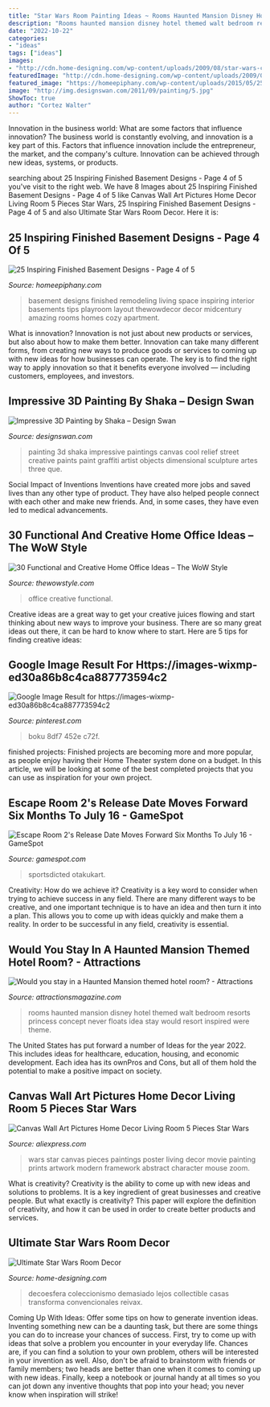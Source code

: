 ```yaml
---
title: "Star Wars Room Painting Ideas ~ Rooms Haunted Mansion Disney Hotel Themed Walt Bedroom Resorts Princess Concept Never Floats Idea Stay Would Resort Inspired Were Theme"
description: "Rooms haunted mansion disney hotel themed walt bedroom resorts princess concept never floats idea stay would resort inspired were theme"
date: "2022-10-22"
categories:
- "ideas"
tags: ["ideas"]
images:
- "http://cdn.home-designing.com/wp-content/uploads/2009/08/star-wars-collectibles.jpg"
featuredImage: "http://cdn.home-designing.com/wp-content/uploads/2009/08/star-wars-collectibles.jpg"
featured_image: "https://homeepiphany.com/wp-content/uploads/2015/05/25-Inspiring-Finished-Basement-Designs-16.jpg"
image: "http://img.designswan.com/2011/09/painting/5.jpg"
ShowToc: true
author: "Cortez Walter"
---
```



Innovation in the business world: What are some factors that influence innovation?
The business world is constantly evolving, and innovation is a key part of this. Factors that influence innovation include the entrepreneur, the market, and the company's culture. Innovation can be achieved through new ideas, systems, or products.

	

		
searching about 25 Inspiring Finished Basement Designs - Page 4 of 5 you've visit to the right web. We have 8 Images about 25 Inspiring Finished Basement Designs - Page 4 of 5 like Canvas Wall Art Pictures Home Decor Living Room 5 Pieces Star Wars, 25 Inspiring Finished Basement Designs - Page 4 of 5 and also Ultimate Star Wars Room Decor. Here it is:
		
    
## 25 Inspiring Finished Basement Designs - Page 4 Of 5

<img loading=lazy src="https://homeepiphany.com/wp-content/uploads/2015/05/25-Inspiring-Finished-Basement-Designs-16.jpg" onerror="this.onerror=null;this.src='https://tse2.mm.bing.net/th?id=OIP.lE8jyrLH2yw-EhuBn3dsNQHaFj&amp;pid=15.1';" alt="25 Inspiring Finished Basement Designs - Page 4 of 5">

_Source: homeepiphany.com_

>basement designs finished remodeling living space inspiring interior basements tips playroom layout thewowdecor decor midcentury amazing rooms homes cozy apartment. 

	

What is innovation?
Innovation is not just about new products or services, but also about how to make them better. Innovation can take many different forms, from creating new ways to produce goods or services to coming up with new ideas for how businesses can operate. The key is to find the right way to apply innovation so that it benefits everyone involved ― including customers, employees, and investors.

    
## Impressive 3D Painting By Shaka – Design Swan

<img loading=lazy src="http://img.designswan.com/2011/09/painting/5.jpg" onerror="this.onerror=null;this.src='https://tse1.mm.bing.net/th?id=OIP.O6bKYMhL0h15to2p4ymtKQHaHU&amp;pid=15.1';" alt="Impressive 3D Painting by Shaka – Design Swan">

_Source: designswan.com_

>painting 3d shaka impressive paintings canvas cool relief street creative paints paint graffiti artist objects dimensional sculpture artes three que. 

	

Social Impact of Inventions
Inventions have created more jobs and saved lives than any other type of product. They have also helped people connect with each other and make new friends. And, in some cases, they have even led to medical advancements.

    
## 30 Functional And Creative Home Office Ideas – The WoW Style

<img loading=lazy src="http://thewowstyle.com/wp-content/uploads/2015/01/Functional-and-Creative-Home-Office-Ideas..jpg" onerror="this.onerror=null;this.src='https://tse2.mm.bing.net/th?id=OIP.evoPiB6xUqrtqBZSO4EZzgAAAA&amp;pid=15.1';" alt="30 Functional and Creative Home Office Ideas – The WoW Style">

_Source: thewowstyle.com_

>office creative functional. 

	

Creative ideas are a great way to get your creative juices flowing and start thinking about new ways to improve your business. There are so many great ideas out there, it can be hard to know where to start. Here are 5 tips for finding creative ideas:

    
## Google Image Result For Https://images-wixmp-ed30a86b8c4ca887773594c2

<img loading=lazy src="https://i.pinimg.com/736x/8e/19/c2/8e19c2689b526dd24684d171cf2ff63c.jpg" onerror="this.onerror=null;this.src='https://tse2.mm.bing.net/th?id=OIP.ArmKW9HcZ6UzYBcYAvpuDAHaEC&amp;pid=15.1';" alt="Google Image Result for https://images-wixmp-ed30a86b8c4ca887773594c2">

_Source: pinterest.com_

>boku 8df7 452e c72f. 

	

finished projects:
Finished projects are becoming more and more popular, as people enjoy having their Home Theater system done on a budget. In this article, we will be looking at some of the best completed projects that you can use as inspiration for your own project.

    
## Escape Room 2&#039;s Release Date Moves Forward Six Months To July 16 - GameSpot

<img loading=lazy src="https://www.gamespot.com/a/uploads/screen_kubrick/1557/15576725/3823806-escape-room-2019.jpeg" onerror="this.onerror=null;this.src='https://tse2.mm.bing.net/th?id=OIP.R6mdlxD8lPE9vBp5_bZL8wHaEK&amp;pid=15.1';" alt="Escape Room 2&#039;s Release Date Moves Forward Six Months To July 16 - GameSpot">

_Source: gamespot.com_

>sportsdicted otakukart. 

	

Creativity: How do we achieve it?
Creativity is a key word to consider when trying to achieve success in any field. There are many different ways to be creative, and one important technique is to have an idea and then turn it into a plan. This allows you to come up with ideas quickly and make them a reality. In order to be successful in any field, creativity is essential.

    
## Would You Stay In A Haunted Mansion Themed Hotel Room? - Attractions

<img loading=lazy src="http://attractionsmagazine.com/wp-content/uploads/2010/08/haunted2.jpg" onerror="this.onerror=null;this.src='https://tse1.mm.bing.net/th?id=OIP.3wxVHJ8VNuluZXUAZdPemgHaFb&amp;pid=15.1';" alt="Would you stay in a Haunted Mansion themed hotel room? - Attractions">

_Source: attractionsmagazine.com_

>rooms haunted mansion disney hotel themed walt bedroom resorts princess concept never floats idea stay would resort inspired were theme. 

	

The United States has put forward a number of Ideas for the year 2022. This includes ideas for healthcare, education, housing, and economic development. Each idea has its ownPros and Cons, but all of them hold the potential to make a positive impact on society.

    
## Canvas Wall Art Pictures Home Decor Living Room 5 Pieces Star Wars

<img loading=lazy src="https://ae01.alicdn.com/kf/HTB1TIY9m6qhSKJjSspnq6A79XXav/Canvas-Wall-Art-Pictures-Home-Decor-Living-Room-5-Pieces-Star-Wars-Paintings-HD-Prints-Movie.jpg" onerror="this.onerror=null;this.src='https://tse3.mm.bing.net/th?id=OIP.8d8U1vJIKkl6_UjRczUQ_wHaHa&amp;pid=15.1';" alt="Canvas Wall Art Pictures Home Decor Living Room 5 Pieces Star Wars">

_Source: aliexpress.com_

>wars star canvas pieces paintings poster living decor movie painting prints artwork modern framework abstract character mouse zoom. 

	

What is creativity?
Creativity is the ability to come up with new ideas and solutions to problems. It is a key ingredient of great businesses and creative people. But what exactly is creativity? This paper will explore the definition of creativity, and how it can be used in order to create better products and services.

    
## Ultimate Star Wars Room Decor

<img loading=lazy src="http://cdn.home-designing.com/wp-content/uploads/2009/08/star-wars-collectibles.jpg" onerror="this.onerror=null;this.src='https://tse1.mm.bing.net/th?id=OIP.5wN8v4yVK-UlGYK-fgHuUQHaGT&amp;pid=15.1';" alt="Ultimate Star Wars Room Decor">

_Source: home-designing.com_

>decoesfera coleccionismo demasiado lejos collectible casas transforma convencionales reivax. 

	

Coming Up With Ideas: Offer some tips on how to generate invention ideas.
Inventing something new can be a daunting task, but there are some things you can do to increase your chances of success. First, try to come up with ideas that solve a problem you encounter in your everyday life. Chances are, if you can find a solution to your own problem, others will be interested in your invention as well. Also, don't be afraid to brainstorm with friends or family members; two heads are better than one when it comes to coming up with new ideas. Finally, keep a notebook or journal handy at all times so you can jot down any inventive thoughts that pop into your head; you never know when inspiration will strike!

